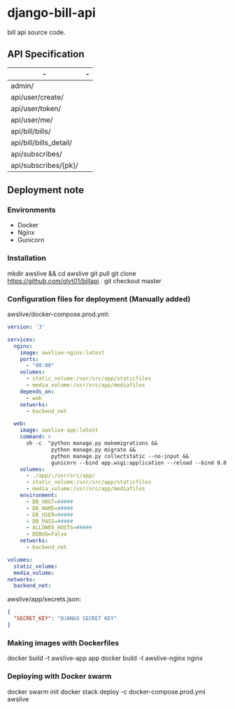 # django-bill-api
bill api source code.

## API Specification

|-|-|
|-|-|
|admin/ | |
| api/user/create/ | |
| api/user/token/ | |
| api/user/me/ | |
| api/bill/bills/ | |
| api/bill/bills_detail/ | |
| api/subscribes/ | |
| api/subscribes/{pk}/ | |

## Deployment note

### Environments

- Docker
- Nginx
- Gunicorn

### Installation

mkdir awslive && cd awslive
git pull git clone https://github.com/olvt01/billapi .
git checkout master

### Configuration files for deployment (Manually added)

awslive/docker-compose.prod.yml:
```yml
version: '3'

services:
  nginx:
    image: awslive-nginx:latest
    ports:
      - "80:80"
    volumes:
      - static_volume:/usr/src/app/staticfiles
      - media_volume:/usr/src/app/mediafiles
    depends_on:
      - web
    networks:
      - backend_net

  web:
    image: awslive-app:latest
    command: >
      sh -c  "python manage.py makemigrations &&
              python manage.py migrate &&
              python manage.py collectstatic --no-input &&
              gunicorn --bind app.wsgi:application --reload --bind 0.0.0.0:8000"
    volumes:
      - ./app/:/usr/src/app/
      - static_volume:/usr/src/app/staticfiles
      - media_volume:/usr/src/app/mediafiles
    environment:
      - DB_HOST=#####
      - DB_NAME=#####
      - DB_USER=#####
      - DB_PASS=#####
      - ALLOWED_HOSTS=#####
      - DEBUG=False
    networks:
      - backend_net

volumes:
  static_volume:
  media_volume:
networks:
  backend_net:
```

awslive/app/secrets.json:
```json
{
  "SECRET_KEY": "DJANGO SECRET KEY"
}
```

### Making images with Dockerfiles
docker build -t awslive-app app
docker build -t awslive-nginx nginx

### Deploying with Docker swarm
docker swarm init
docker stack deploy -c docker-compose.prod.yml awslive
